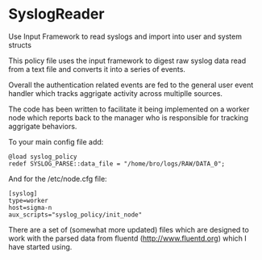 SyslogReader
============

Use Input Framework to read syslogs and import into user and system structs 

This policy file uses the input framework to digest raw syslog data read from a
text file and converts it into a series of events.

Overall the authentication related events are fed to the general user event handler 
which tracks aggrigate activity across multiplle sources.

The code has been written to facilitate it being implemented on a worker node which 
reports back to the manager who is responsible for tracking aggrigate behaviors.

To your main config file add:

	@load syslog_policy
	redef SYSLOG_PARSE::data_file = "/home/bro/logs/RAW/DATA_0";

And for the /etc/node.cfg file:

	[syslog]
	type=worker
	host=sigma-n
	aux_scripts="syslog_policy/init_node"

There are a set of (somewhat more updated) files which are designed to work with the parsed data
from fluentd (http://www.fluentd.org) which I have started using.
